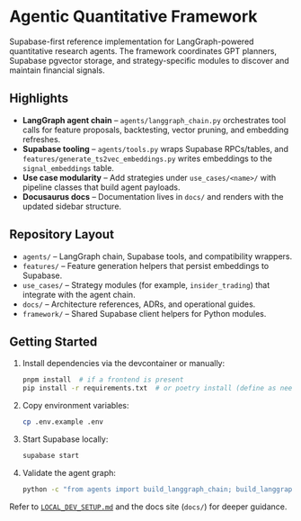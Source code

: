 # Agentic Quantitative Framework

Supabase-first reference implementation for LangGraph-powered quantitative research agents. The framework coordinates GPT planners, Supabase pgvector storage, and strategy-specific modules to discover and maintain financial signals.

## Highlights

- **LangGraph agent chain** – `agents/langgraph_chain.py` orchestrates tool calls for feature proposals, backtesting, vector pruning, and embedding refreshes.
- **Supabase tooling** – `agents/tools.py` wraps Supabase RPCs/tables, and `features/generate_ts2vec_embeddings.py` writes embeddings to the `signal_embeddings` table.
- **Use case modularity** – Add strategies under `use_cases/<name>/` with pipeline classes that build agent payloads.
- **Docusaurus docs** – Documentation lives in `docs/` and renders with the updated sidebar structure.

## Repository Layout

- `agents/` – LangGraph chain, Supabase tools, and compatibility wrappers.
- `features/` – Feature generation helpers that persist embeddings to Supabase.
- `use_cases/` – Strategy modules (for example, `insider_trading`) that integrate with the agent chain.
- `docs/` – Architecture references, ADRs, and operational guides.
- `framework/` – Shared Supabase client helpers for Python modules.

## Getting Started

1. Install dependencies via the devcontainer or manually:
   ```bash
   pnpm install  # if a frontend is present
   pip install -r requirements.txt  # or poetry install (define as needed)
   ```
2. Copy environment variables:
   ```bash
   cp .env.example .env
   ```
3. Start Supabase locally:
   ```bash
   supabase start
   ```
4. Validate the agent graph:
   ```bash
   python -c "from agents import build_langgraph_chain; build_langgraph_chain()"
   ```

Refer to [`LOCAL_DEV_SETUP.md`](LOCAL_DEV_SETUP.md) and the docs site (`docs/`) for deeper guidance.

